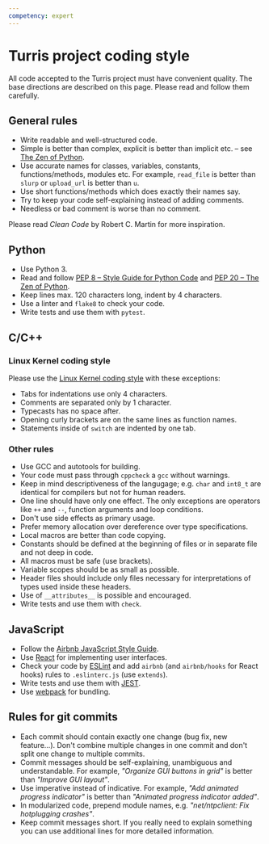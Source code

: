 ```yaml
---
competency: expert
---
```

# Turris project coding style

All code accepted to the Turris project must have convenient quality.
The base directions are described on this page. Please read and follow
them carefully.

## General rules

- Write readable and well-structured code.
- Simple is better than complex, explicit is better than implicit etc. – see
[The Zen of Python](https://www.python.org/dev/peps/pep-0020/).
- Use accurate names for classes, variables, constants,
functions/methods, modules etc. For example, `read_file` is better than
`slurp` or `upload_url` is better than `u`.
- Use short functions/methods which does exactly their names say.
- Try to keep your code self-explaining instead of adding comments.
- Needless or bad comment is worse than no comment.

Please read *Clean Code* by Robert C. Martin for more inspiration.

## Python

- Use Python 3.
- Read and follow [PEP 8 – Style Guide for Python Code](https://www.python.org/dev/peps/pep-0008/)
and [PEP 20 – The Zen of Python](https://www.python.org/dev/peps/pep-0020/).
- Keep lines max. 120 characters long, indent by 4 characters.
- Use a linter and `flake8` to check your code.
- Write tests and use them with `pytest`.

## C/C++

### Linux Kernel coding style

Please use the [Linux Kernel coding style](https://www.kernel.org/doc/html/v4.10/process/coding-style.html)
with these exceptions:

- Tabs for indentations use only 4 characters.
- Comments are separated only by 1 character.
- Typecasts has no space after.
- Opening curly brackets are on the same lines as function names.
- Statements inside of `switch` are indented by one tab.

### Other rules

- Use GCC and autotools for building.
- Your code must pass through `cppcheck` a `gcc` without warnings.
- Keep in mind descriptiveness of the langugage; e.g. `char` and `int8_t` are
identical for compilers but not for human readers.
- One line should have only one effect. The only exceptions are operators
like `++` and `--`, function arguments and loop conditions.
- Don't use side effects as primary usage.
- Prefer memory allocation over dereference over type specifications.
- Local macros are better than code copying.
- Constants should be defined at the beginning of files or in separate
file and not deep in code.
- All macros must be safe (use brackets).
- Variable scopes should be as small as possible.
- Header files should include only files necessary for interpretations
of types used inside these headers.
- Use of `__attributes__` is possible and encouraged.
- Write tests and use them with `check`.

## JavaScript

- Follow the [Airbnb JavaScript Style Guide](https://github.com/airbnb/javascript).
- Use [React](https://reactjs.org/) for implementing user interfaces.
- Check your code by [ESLint](https://eslint.org/) and add `airbnb` (and
`airbnb/hooks` for React hooks) rules to `.eslinterc.js` (use `extends`).
- Write tests and use them with [JEST](https://jestjs.io/).
- Use [webpack](https://webpack.js.org/) for bundling.

## Rules for git commits

- Each commit should contain exactly one change (bug fix, new feature...).
Don't combine multiple changes in one commit and don't split one change to
multiple commits.
- Commit messages should be self-explaining, unambiguous and understandable.
For example, *"Organize GUI buttons in grid"* is better than *"Improve GUI
layout"*.
- Use imperative instead of indicative. For example, *"Add animated progress
indicator"* is better than *"Animated progress indicator added"*.
- In modularized code, prepend module names, e.g. *"net/ntpclient: Fix
hotplugging crashes"*.
- Keep commit messages short. If you really need to explain something you
can use additional lines for more detailed information.
